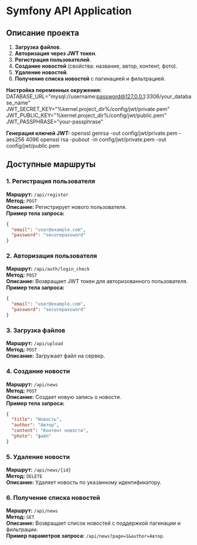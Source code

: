 # Symfony API Application

## Описание проекта
1. **Загрузка файлов**.
2. **Авторизация через JWT токен**.
3. **Регистрация пользователей**.
4. **Создание новостей** (свойства: название, автор, контент, фото).
5. **Удаление новостей**.
6. **Получение списка новостей** с пагинацией и фильтрацией.
   
**Настройка переменных окружения:**
  DATABASE_URL="mysql://username:password@127.0.0.1:3306/your_database_name"
  JWT_SECRET_KEY="%kernel.project_dir%/config/jwt/private.pem"
  JWT_PUBLIC_KEY="%kernel.project_dir%/config/jwt/public.pem"
  JWT_PASSPHRASE="your-passphrase"

**Генерация ключей JWT:**
   openssl genrsa -out config/jwt/private.pem -aes256 4096
   openssl rsa -pubout -in config/jwt/private.pem -out config/jwt/public.pem

   ## Доступные маршруты

### 1. Регистрация пользователя
**Маршрут:** `/api/register`  
**Метод:** `POST`  
**Описание:** Регистрирует нового пользователя.  
**Пример тела запроса:**
```json
{
  "email": "user@example.com",
  "password": "securepassword"
}
```
### 2. Авторизация пользователя
**Маршрут:** `/api/auth/login_check`  
**Метод:** `POST`  
**Описание:** Возвращает JWT токен для авторизованного пользователя.  
**Пример тела запроса:**
```json
{
  "email": "user@example.com",
  "password": "securepassword"
}
```

### 3. Загрузка файлов
**Маршрут:** `/api/upload`  
**Метод:** `POST`  
**Описание:** Загружает файл на сервер.  

### 4. Создание новости
**Маршрут:** `/api/news`  
**Метод:** `POST`  
**Описание:** Создает новую запись о новости.  
**Пример тела запроса:**
```json
{
  "title": "Новость",
  "author": "Автор",
  "content": "Контент новости",
  "photo": "файл"
}
```

### 5. Удаление новости
**Маршрут:** `/api/news/{id}`  
**Метод:** `DELETE`  
**Описание:** Удаляет новость по указанному идентификатору.

### 6. Получение списка новостей
**Маршрут:** `/api/news`  
**Метод:** `GET`  
**Описание:** Возвращает список новостей с поддержкой пагинации и фильтрации.  
**Пример параметров запроса:** `/api/news?page=1&author=Автор`.
